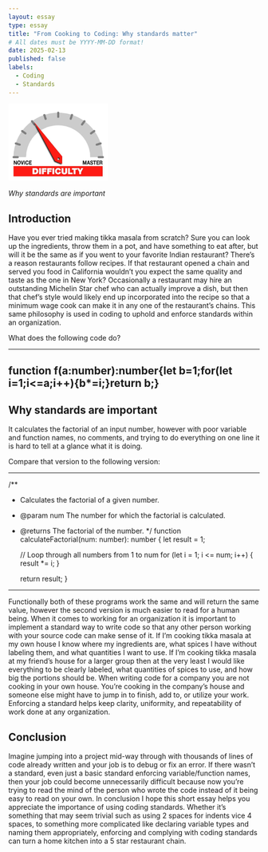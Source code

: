 ```yaml
---
layout: essay
type: essay
title: "From Cooking to Coding: Why standards matter"
# All dates must be YYYY-MM-DD format!
date: 2025-02-13
published: false
labels:
  - Coding
  - Standards
---
```


<img width="200px" class="rounded float-start pe-4" src="../img/difficulty/degree_difficulty.jpg">

*Why standards are important*

## Introduction

  Have you ever tried making tikka masala from scratch? Sure you can look up the ingredients, throw them in a pot, and have something to eat after, but will it be the same as if you went to your 
favorite Indian restaurant? There’s a reason restaurants follow recipes. If that restaurant opened a chain and served you food in California wouldn’t you expect the same quality and taste as the one in 
New York? Occasionally a restaurant may hire an outstanding Michelin Star chef who can actually improve a dish, but then that chef’s style would likely end up incorporated into the recipe so that a 
minimum wage cook can make it in any one of the restaurant’s chains. This same philosophy is used in coding to uphold and enforce standards within an organization.

What does the following code do?

--------------------------------------------------------------------------------------------
function f(a:number):number{let b=1;for(let i=1;i<=a;i++){b*=i;}return b;}
--------------------------------------------------------------------------------------------

## Why standards are important

  It calculates the factorial of an input number, however with poor variable and function names, no comments, and trying to do everything on one line it is hard to tell at a glance what it is doing.

Compare that version to the following version:

--------------------------------------------------------------------------------------------
/**
 * Calculates the factorial of a given number.
 * @param num The number for which the factorial is calculated.
 * @returns The factorial of the number.
 */
function calculateFactorial(num: number): number {
    let result = 1;

    // Loop through all numbers from 1 to num
    for (let i = 1; i <= num; i++) {
        result *= i;
    }

    return result;
}
--------------------------------------------------------------------------------------------

  Functionally both of these programs work the same and will return the same value, however the second version is much easier to read for a human being. When it comes to working for an organization it 
is important to implement a standard way to write code so that any other person working with your source code can make sense of it. If I’m cooking tikka masala at my own house I know where my 
ingredients are, what spices I have without labeling them, and what quantities I want to use. If I’m cooking tikka masala at my friend’s house for a larger group then at the very least I would like 
everything to be clearly labeled, what quantities of spices to use, and how big the portions should be. When writing code for a company you are not cooking in your own house. You’re cooking in the 
company’s house and someone else might have to jump in to finish, add to, or utilize your work. Enforcing a standard helps keep clarity, uniformity, and repeatability of work done at any organization.

## Conclusion

  Imagine jumping into a project mid-way through with thousands of lines of code already written and your job is to debug or fix an error. If there wasn’t a standard, even just a basic standard 
enforcing variable/function names, then your job could become unnecessarily difficult because now you’re trying to read the mind of the person who wrote the code instead of it being easy to read on your 
own. In conclusion I hope this short essay helps you appreciate the importance of using coding standards. Whether it’s something that may seem trivial such as using 2 spaces for indents vice 4 spaces, 
to something more complicated like declaring variable types and naming them appropriately, enforcing and complying with coding standards can turn a home kitchen into a 5 star restaurant chain.

